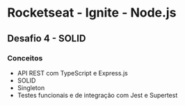 # Rocketseat - Ignite - Node.js
## Desafio 4 - SOLID

### Conceitos
* API REST com TypeScript e Express.js
* SOLID
* Singleton
* Testes funcionais e de integração com Jest e Supertest